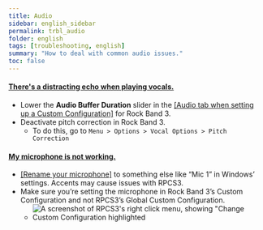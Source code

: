 ```yaml
---
title: Audio
sidebar: english_sidebar
permalink: trbl_audio
folder: english
tags: [troubleshooting, english]
summary: "How to deal with common audio issues."
toc: false
---
```


<div class="panel-group" id="accordion">
                    <div class="panel panel-default">
                        <div class="panel-heading">
                            <h4 class="panel-title">
                                <a class="noCrossRef accordion-toggle" data-toggle="collapse" data-parent="#accordion" href="#mic-echo">There's a distracting echo when playing vocals.</a>
                            </h4>
                        </div>
                        <div id="mic-echo" class="panel-collapse collapse noCrossRef">
                            <div class="panel-body">
<ul>
<li>Lower the <strong>Audio Buffer Duration</strong> slider in the <a href="https://carlmylo.github.io/rb3-pc/custom_config_aud" target="_blank">[Audio tab when setting up a Custom Configuration]</a> for Rock Band 3.</li>
<li>Deactivate pitch correction in Rock Band 3.
<ul>
<li>To do this, go to <code>Menu &gt; Options &gt; Vocal Options &gt; Pitch Correction</code></li>
</ul>
</li>
</ul>
                            </div>
                        </div>
                    </div>
                    <!-- /.panel -->
                                        <div class="panel panel-default">
                        <div class="panel-heading">
                            <h4 class="panel-title">
                                <a class="noCrossRef accordion-toggle" data-toggle="collapse" data-parent="#accordion" href="#mic-isnt-working">My microphone is not working.</a>
                            </h4>
                        </div>
                        <div id="mic-isnt-working" class="panel-collapse collapse noCrossRef">
                            <div class="panel-body">
<ul>
<li><a href="https://www.majorgeeks.com/content/page/how_to_rename_your_sound_input_or_output_devices.html" target="_blank">[Rename your microphone]</a> to something else like “Mic 1” in Windows’ settings. Accents may cause issues with RPCS3.</li>
<li>Make sure you’re setting the microphone in Rock Band 3’s Custom Configuration and not RPCS3’s Global Custom Configuration.
<ul>
<li><img src="https://carlmylo.github.io/rb3-pc/images/trbl/audio/custnotglobal.png" alt="A screenshot of RPCS3's right click menu, showing &quot;Change Custom Configuration highlighted" title="RPCS3"></li>
</ul>
</li>
</ul>
                            </div>
                        </div>
                    </div>
                    <!-- /.panel -->
</div>
<!-- /.panel-group -->